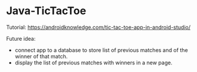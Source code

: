 # Java-TicTacToe
 
Tutorial: https://androidknowledge.com/tic-tac-toe-app-in-android-studio/ 

Future idea:
- connect app to a database to store list of previous matches and of the winner of that match.
- display the list of previous matches with winners in a new page.
